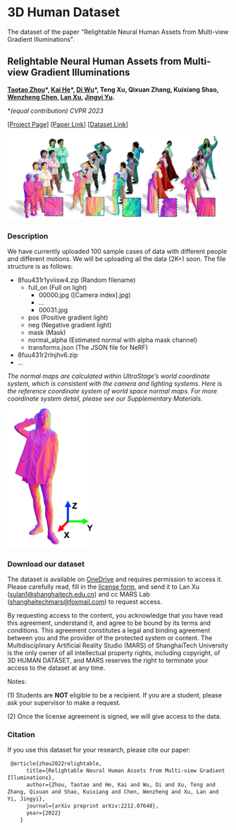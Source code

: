 # 3D Human Dataset
The dataset of the paper "Relightable Neural Human Assets from Multi-view Gradient Illuminations".

## Relightable Neural Human Assets from Multi-view Gradient Illuminations

**[Taotao Zhou](https://github.com/Miaoing)\*, [Kai He](http://academic.hekai.site/)\*, [Di Wu]()\*, Teng Xu, Qixuan Zhang, Kuixiang Shao, [Wenzheng Chen](https://www.cs.toronto.edu/~wenzheng/), [Lan Xu](http://xu-lan.com/), [Jingyi Yu](http://www.yu-jingyi.com/).** 

**(*equal contribution) CVPR 2023**

[[Project Page]](https://miaoing.github.io/RNHA/) [[Paper Link]](https://arxiv.org/pdf/2212.07648.pdf) [[Dataset Link]](https://shanghaitecheducn-my.sharepoint.com/:f:/g/personal/hekai_shanghaitech_edu_cn/EkwUhF_qoW1CpipgeXwLZxcBMa8clsdGhdR4ub-1f5cfIw?e=5ej5FE)

![dataset_description](./imgs/dataset_description.png)

### Description

We have currently uploaded 100 sample cases of data with different people and different motions. We will be uploading all the data (2K+) soon. The file structure is as follows:

- 8fuu431r1yviisw4.zip (Random filename)
  - full_on (Full on light)
    - 00000.jpg ([Camera index].jpg)
    - ...
    - 00031.jpg 
  - pos (Positive gradient light)
  - neg (Negative gradient light)
  - mask (Mask)
  - normal_alpha (Estimated normal with alpha mask channel)
  - transforms.json (The JSON file for NeRF)
- 8fuu431r2rlnjhv6.zip
- ...



*The normal maps are calculated within UltraStage’s world coordinate system, which is consistent with the camera and lighting systems. Here is the reference coordinate system of world space normal maps. For more coordinate system detail, please see our Supplementary Materials.*

<img src="imgs/normal_space.png" alt="normal_space" style="zoom:48%;" />

### Download our dataset

The dataset is available on [OneDrive]([UltraStageDataset](https://shanghaitecheducn-my.sharepoint.com/:f:/g/personal/hekai_shanghaitech_edu_cn/EqlqCj5RaQNGgI2WkM_2N3MBjQQtXdsX-WZzhWJILlQ4nQ?e=cnHE93)) and requires permission to access it. Please carefully read, fill in the [license form](./license.pdf), and send it to Lan Xu (xulan1@shanghaitech.edu.cn) and cc MARS Lab (shanghaitechmars@foxmail.com) to request access.

By requesting access to the content, you acknowledge that you have read this agreement, understand it, and agree to be bound by its terms and conditions. This agreement constitutes a legal and binding agreement between you and the provider of the protected system or content. The Multidisciplinary Artificial Reality Studio (MARS) of ShanghaiTech University is the only owner of all intellectual property rights, including copyright, of 3D HUMAN DATASET, and MARS reserves the right to terminate your access to the dataset at any time.

Notes:

(1) Students are **NOT** eligible to be a recipient.  If you are a student, please ask your supervisor to make a request.

(2) Once the license agreement is signed, we will give access to the data.

### Citation

If you use this dataset for your research, please cite our paper:

```
 @article{zhou2022relightable,
      title={Relightable Neural Human Assets from Multi-view Gradient Illuminations},
      author={Zhou, Taotao and He, Kai and Wu, Di and Xu, Teng and Zhang, Qixuan and Shao, Kuixiang and Chen, Wenzheng and Xu, Lan and Yi, Jingyi},
      journal={arXiv preprint arXiv:2212.07648},
      year={2022}
    }
```



